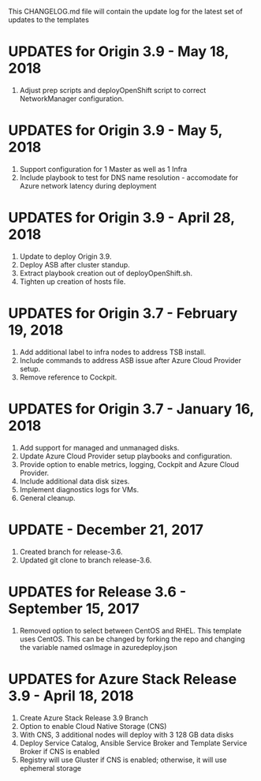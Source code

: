 This CHANGELOG.md file will contain the update log for the latest set of updates to the templates

# UPDATES for Origin 3.9 - May 18, 2018

1.  Adjust prep scripts and deployOpenShift script to correct NetworkManager configuration.


# UPDATES for Origin 3.9 - May 5, 2018

1.  Support configuration for 1 Master as well as 1 Infra
2.  Include playbook to test for DNS name resolution - accomodate for Azure network latency during deployment


# UPDATES for Origin 3.9 - April 28, 2018

1.  Update to deploy Origin 3.9.
2.  Deploy ASB after cluster standup.
3.  Extract playbook creation out of deployOpenShift.sh.
4.  Tighten up creation of hosts file.


# UPDATES for Origin 3.7 - February 19, 2018

1.  Add additional label to infra nodes to address TSB install.
2.  Include commands to address ASB issue after Azure Cloud Provider setup.
3.  Remove reference to Cockpit.


# UPDATES for Origin 3.7 - January 16, 2018

1.  Add support for managed and unmanaged disks.
2.  Update Azure Cloud Provider setup playbooks and configuration.
3.  Provide option to enable metrics, logging, Cockpit and Azure Cloud Provider.
4.  Include additional data disk sizes.
5.  Implement diagnostics logs for VMs.
6.  General cleanup.


# UPDATE - December 21, 2017

1.  Created branch for release-3.6.
2.  Updated git clone to branch release-3.6.


# UPDATES for Release 3.6 - September 15, 2017

1.  Removed option to select between CentOS and RHEL.  This template uses CentOS.  This can be changed by forking the repo and changing the variable named osImage in azuredeploy.json
# UPDATES for Azure Stack Release 3.9 - April 18, 2018

1.  Create Azure Stack Release 3.9 Branch
2.  Option to enable Cloud Native Storage (CNS)
3.  With CNS, 3 additional nodes will deploy with 3 128 GB data disks
4.  Deploy Service Catalog, Ansible Service Broker and Template Service Broker if CNS is enabled
5.  Registry will use Gluster if CNS is enabled; otherwise, it will use ephemeral storage

